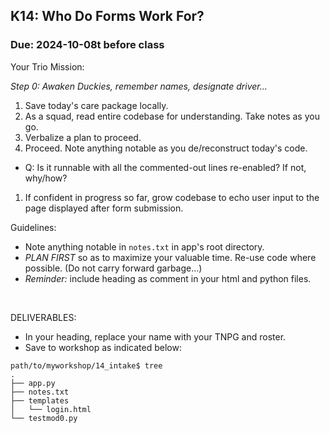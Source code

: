 ## K14: Who Do Forms Work For?
### Due: 2024-10-08t before class


Your Trio Mission:

_Step 0: Awaken Duckies, remember names, designate driver..._

1. Save today's care package locally.
1. As a squad, read entire codebase for understanding. Take notes as you go.
1. Verbalize a plan to proceed.
1. Proceed. Note anything notable as you de/reconstruct today's code.
  - Q: Is it runnable with all the commented-out lines re-enabled? If not, why/how?
1. If confident in progress so far, grow codebase to echo user input to the page displayed after form submission.

Guidelines:
  - Note anything notable in `notes.txt` in app's root directory. 
  - _PLAN FIRST_ so as to maximize your valuable time. Re-use code where possible. (Do not carry forward garbage...)
  - _Reminder:_ include heading as comment in your html and python files.

<br>

DELIVERABLES:
* In your heading, replace your name with your TNPG and roster.
* Save to workshop as indicated below:

```
path/to/myworkshop/14_intake$ tree
.
├── app.py
├── notes.txt
├── templates
│   └── login.html
└── testmod0.py
```


<br>

